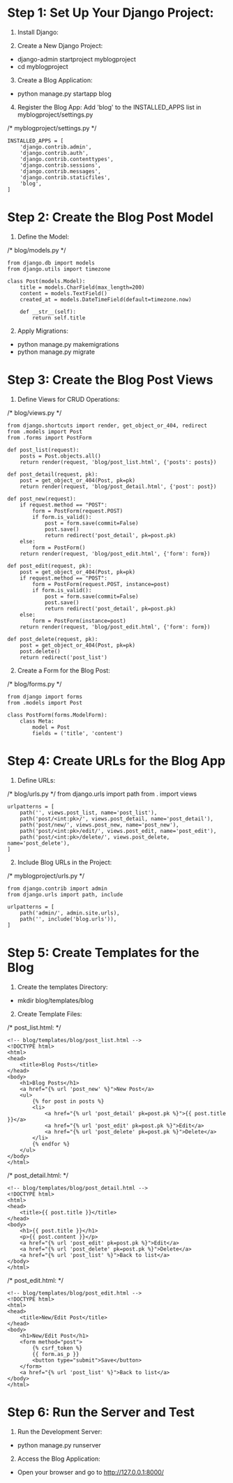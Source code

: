 # Step 1: Set Up Your Django Project:
1. Install Django:

2. Create a New Django Project:
- django-admin startproject myblogproject
- cd myblogproject

3. Create a Blog Application:
- python manage.py startapp blog

4. Register the Blog App: Add 'blog' to the INSTALLED_APPS list in myblogproject/settings.py

/* myblogproject/settings.py */

    INSTALLED_APPS = [
        'django.contrib.admin',
        'django.contrib.auth',
        'django.contrib.contenttypes',
        'django.contrib.sessions',
        'django.contrib.messages',
        'django.contrib.staticfiles',
        'blog',
    ]

# Step 2: Create the Blog Post Model
1. Define the Model:

/* blog/models.py */

    from django.db import models
    from django.utils import timezone

    class Post(models.Model):
        title = models.CharField(max_length=200)
        content = models.TextField()
        created_at = models.DateTimeField(default=timezone.now)

        def __str__(self):
            return self.title


2. Apply Migrations:
- python manage.py makemigrations
- python manage.py migrate

# Step 3: Create the Blog Post Views

1. Define Views for CRUD Operations:

/* blog/views.py */

    from django.shortcuts import render, get_object_or_404, redirect
    from .models import Post
    from .forms import PostForm

    def post_list(request):
        posts = Post.objects.all()
        return render(request, 'blog/post_list.html', {'posts': posts})

    def post_detail(request, pk):
        post = get_object_or_404(Post, pk=pk)
        return render(request, 'blog/post_detail.html', {'post': post})

    def post_new(request):
        if request.method == "POST":
            form = PostForm(request.POST)
            if form.is_valid():
                post = form.save(commit=False)
                post.save()
                return redirect('post_detail', pk=post.pk)
        else:
            form = PostForm()
        return render(request, 'blog/post_edit.html', {'form': form})

    def post_edit(request, pk):
        post = get_object_or_404(Post, pk=pk)
        if request.method == "POST":
            form = PostForm(request.POST, instance=post)
            if form.is_valid():
                post = form.save(commit=False)
                post.save()
                return redirect('post_detail', pk=post.pk)
        else:
            form = PostForm(instance=post)
        return render(request, 'blog/post_edit.html', {'form': form})

    def post_delete(request, pk):
        post = get_object_or_404(Post, pk=pk)
        post.delete()
        return redirect('post_list')

2. Create a Form for the Blog Post:

/* blog/forms.py */

    from django import forms
    from .models import Post

    class PostForm(forms.ModelForm):
        class Meta:
            model = Post
            fields = ('title', 'content')

# Step 4: Create URLs for the Blog App

1. Define URLs:

/* blog/urls.py */
    from django.urls import path
    from . import views

    urlpatterns = [
        path('', views.post_list, name='post_list'),
        path('post/<int:pk>/', views.post_detail, name='post_detail'),
        path('post/new/', views.post_new, name='post_new'),
        path('post/<int:pk>/edit/', views.post_edit, name='post_edit'),
        path('post/<int:pk>/delete/', views.post_delete, name='post_delete'),
    ]

2. Include Blog URLs in the Project:

/* myblogproject/urls.py */

    from django.contrib import admin
    from django.urls import path, include

    urlpatterns = [
        path('admin/', admin.site.urls),
        path('', include('blog.urls')),
    ]

# Step 5: Create Templates for the Blog

1. Create the templates Directory:
- mkdir blog/templates/blog

2. Create Template Files:

/* post_list.html: */

    <!-- blog/templates/blog/post_list.html -->
    <!DOCTYPE html>
    <html>
    <head>
        <title>Blog Posts</title>
    </head>
    <body>
        <h1>Blog Posts</h1>
        <a href="{% url 'post_new' %}">New Post</a>
        <ul>
            {% for post in posts %}
            <li>
                <a href="{% url 'post_detail' pk=post.pk %}">{{ post.title }}</a>
                <a href="{% url 'post_edit' pk=post.pk %}">Edit</a>
                <a href="{% url 'post_delete' pk=post.pk %}">Delete</a>
            </li>
            {% endfor %}
        </ul>
    </body>
    </html>

/* post_detail.html: */

    <!-- blog/templates/blog/post_detail.html -->
    <!DOCTYPE html>
    <html>
    <head>
        <title>{{ post.title }}</title>
    </head>
    <body>
        <h1>{{ post.title }}</h1>
        <p>{{ post.content }}</p>
        <a href="{% url 'post_edit' pk=post.pk %}">Edit</a>
        <a href="{% url 'post_delete' pk=post.pk %}">Delete</a>
        <a href="{% url 'post_list' %}">Back to list</a>
    </body>
    </html>

/* post_edit.html: */

    <!-- blog/templates/blog/post_edit.html -->
    <!DOCTYPE html>
    <html>
    <head>
        <title>New/Edit Post</title>
    </head>
    <body>
        <h1>New/Edit Post</h1>
        <form method="post">
            {% csrf_token %}
            {{ form.as_p }}
            <button type="submit">Save</button>
        </form>
        <a href="{% url 'post_list' %}">Back to list</a>
    </body>
    </html>

# Step 6: Run the Server and Test

1. Run the Development Server:
- python manage.py runserver

2. Access the Blog Application:
- Open your browser and go to http://127.0.0.1:8000/

